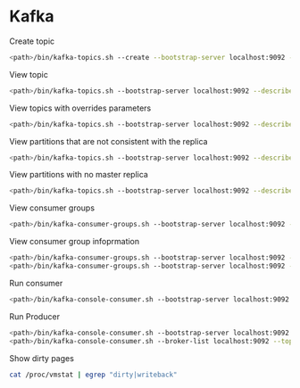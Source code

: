 # Kafka

Create topic

```bash
<path>/bin/kafka-topics.sh --create --bootstrap-server localhost:9092 --replication-factor 1 --partitions 1 --topic <topic name>
```

View topic

```bash
<path>/bin/kafka-topics.sh --bootstrap-server localhost:9092 --describe --topic <topic name>
```

View topics with overrides parameters

```bash
<path>/bin/kafka-topics.sh --bootstrap-server localhost:9092 --describe --topics-with-overrides
```

View partitions that are not consistent with the replica

```bash
<path>/bin/kafka-topics.sh --bootstrap-server localhost:9092 --describe --under-replicated-partitions
```

View partitions with no master replica

```bash
<path>/bin/kafka-topics.sh --bootstrap-server localhost:9092 --describe --unavailable-partitions
```

View consumer groups

```bash
<path>/bin/kafka-consumer-groups.sh --bootstrap-server localhost:9092 --list
```

View consumer group infoprmation

```bash
<path>/bin/kafka-consumer-groups.sh --bootstrap-server localhost:9092 --describe --group <group name>
<path>/bin/kafka-consumer-groups.sh --bootstrap-server localhost:9092 --describe --group <group name> --state
```

Run consumer

```bash
<path>/bin/kafka-console-consumer.sh --bootstrap-server localhost:9092 --topic <topic name> --from-beginning
```

Run Producer

```bash
<path>/bin/kafka-console-consumer.sh --bootstrap-server localhost:9092 --topic <topic name>
<path>/bin/kafka-console-consumer.sh --broker-list localhost:9092 --topic <topic name>
```

Show dirty pages

```bash
cat /proc/vmstat | egrep "dirty|writeback"
```
